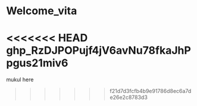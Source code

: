 # Welcome_vita
<<<<<<< HEAD
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
=======

mukul here
>>>>>>> f21d7d3fcfb4b9e91786d8ec6a7de26e2c8783d3

